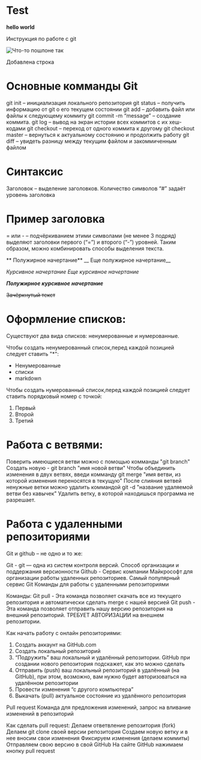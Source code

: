 # Test

**hello world**

Инструкция по работе с git

![Что-то пошлоне так](/1/2/1.png "Кошка")

Добавлена строка

# Основные комманды Git
git init – инициализация локального репозитория
git status – получить информацию от git о его текущем состоянии
git add – добавить файл или файлы к следующему коммиту
git commit -m “message” – создание коммита.
git log – вывод на экран истории всех коммитов с их хеш-кодами
git checkout – переход от одного коммита к другому
git checkout master – вернуться к актуальному состоянию и продолжить работу
git diff – увидеть разницу между текущим файлом и закоммиченным файлом

# Синтаксис

Заголовок – выделение заголовков. Количество символов “#” задаёт уровень заголовка

# Пример заголовка

= или - – подчёркиванием этими символами (не менее 3 подряд) выделяют заголовки  первого (“=”) и второго (“-”) уровней. Таким образом, можно комбинировать способы выделения текста.

** Полужирное начертание** 
__ Еще полужирное начертание__

*Курсивное начертание* 
_Еще курсивное начертание_

***Полужирное курсивное начертание***

~~Зачёркнутый текст~~

# Оформление списков:

Существуют два вида списков: ненумерованные и нумерованные.

Чтобы создать ненумерованный список,перед каждой позицией следует ставить "*":
* Ненумерованные
* списки
* markdown

Чтобы создать нумерованный список,перед каждой позицией следует ставить порядковый номер с точкой:
1. Первый
2. Второй 
3. Третий 


# Работа с ветвями:
Поверить имеющиеся ветви можно с помощью комманды "git branch"
Создать новую - git branch "имя новой ветви"
Чтобы объединить изменения в двух ветвях, введи комманду git merge "имя ветви, из которой изменения переносятся в текущую"
После слияния ветвей ненужные ветки можно удалить коммандой git -d "название удаляемой ветви без кавычек"
Удалить ветку, в которой находишься программа не разрешает.

# Работа с удаленными репозиториями

Git и github – не одно и то же:

Git - git — одна из систем контроля версий. Способ организации и поддержания версионности
Github  - Сервис компании Майкрософт для организации работы удаленных репозиториев. Самый популярный сервис Git
Команды для работы с удаленными репозиториями

Команды: 
Git pull - Эта команда позволяет скачать все  из текущего репозитория и автоматически сделать merge с нашей версией
Git push - Эта команда позволяет отправить нашу версию репозитория на внешний репозиторий. ТРЕБУЕТ АВТОРИЗАЦИИ  на внешнем репозитории.

Как начать работу с онлайн репозиториями:
1. Создать аккаунт на GitHub.com
2. Создать локальный репозиторий
3. “Подружить” ваш локальный и удалённый репозитории.  GitHub при создании нового репозитория подскажет, как это можно сделать
4. Отправить (push) ваш локальный репозиторий в удалённый (на GitHub), при этом, возможно,  вам нужно будет авторизоваться на удалённом репозитории
5. Провести изменения “с другого компьютера”
6. Выкачать (pull) актуальное состояние из удалённого репозитория

Pull request
Команда для предложения изменений,  запрос на вливание изменений в репозиторий

Как сделать pull request:
Делаем  ответвление репозитория (fork)
Делаем git clone своей версии репозитория 
Создаем новую ветку и в нее вносим свои изменения
Фиксируем изменения (делаем коммиты)
Отправляем свою версию в свой GitHub
На сайте GitHub нажимаем кнопку pull request
